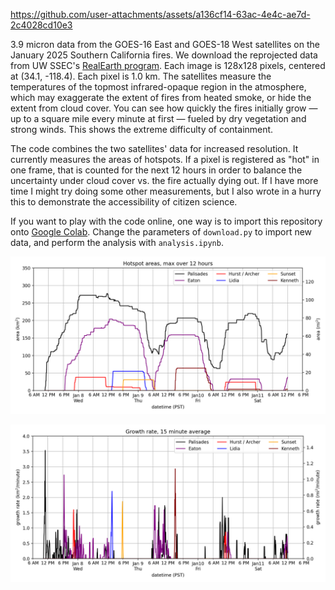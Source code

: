 

https://github.com/user-attachments/assets/a136cf14-63ac-4e4c-ae7d-2c4028cd10e3



3.9 micron data from the GOES-16 East and GOES-18 West satellites on the January 2025 Southern California fires.
We download the reprojected data from UW SSEC's [RealEarth program](https://realearth.ssec.wisc.edu/).
Each image is 128x128 pixels, centered at (34.1, -118.4). Each pixel is 1.0 km.
The satellites measure the temperatures of the topmost infrared-opaque region in the atmosphere, 
which may exaggerate the extent of fires from heated smoke, or hide the extent from cloud cover.
You can see how quickly the fires initially grow — up to a square mile every minute at first — fueled by dry vegetation and strong winds. 
This shows the extreme difficulty of containment.

The code combines the two satellites' data for increased resolution.
It currently measures the areas of hotspots.
If a pixel is registered as "hot" in one frame, that is counted for the next 12 hours
in order to balance the uncertainty under cloud cover vs. the fire actually dying out.
If I have more time I might try doing some other measurements,
but I also wrote in a hurry this to demonstrate the accessibility of citizen science.

If you want to play with the code online,
one way is to import this repository onto [Google Colab](https://colab.research.google.com/).
Change the parameters of `download.py` to import new data,
and perform the analysis with `analysis.ipynb`.

![area](area.png)

![speed](speed.png)
